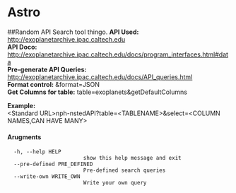 # Astro
##Random API Search tool thingo. 
**API Used:** http://exoplanetarchive.ipac.caltech.edu<br>
**API Doco:**                        http://exoplanetarchive.ipac.caltech.edu/docs/program_interfaces.html#data<br>
**Pre-generate API Queries:**   http://exoplanetarchive.ipac.caltech.edu/docs/API_queries.html<br>
**Format control:**             &format=JSON<br>
**Get Columns for table:**      table=exoplanets&getDefaultColumns<br>


**Example:<br>**
    \<Standard URL\>nph-nstedAPI?table=\<TABLENAME\>&select=\<COLUMN NAMES,CAN HAVE MANY\><br>
    
    
#### Arugments
```
  -h, --help HELP
            			show this help message and exit
  --pre-defined PRE_DEFINED
                        Pre-defined search queries
  --write-own WRITE_OWN
                        Write your own query
```
